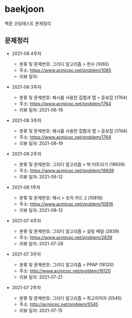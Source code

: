 # baekjoon

백준 코딩테스트 문제정리

## 문제정리
-   2021-08 4주차
    -   분류 및 문제번호: 그리디 알고리즘 > 한수 (1065)
    -   주소: https://www.acmicpc.net/problem/1065
    -   리뷰 일자: 

-   2021-08 3주차
    -   분류 및 문제번호: 해시를 사용한 집합과 맵 > 듣보잡 (1764)
    -   주소: https://www.acmicpc.net/problem/1764
    -   리뷰 일자: 2021-08-19

-   2021-08 3주차
    -   분류 및 문제번호: 해시를 사용한 집합과 맵 > 듣보잡 (1764)
    -   주소: https://www.acmicpc.net/problem/1764
    -   리뷰 일자: 2021-08-19

-   2021-08 2주차
    -   분류 및 문제번호: 그리디 알고리즘 > 박 터트리기 (19939)
    -   주소: https://www.acmicpc.net/problem/19939
    -   리뷰 일자: 2021-08-12

-   2021-08 1주차
    -   분류 및 문제번호: 해시 > 숫자 카드 2 (10816)
    -   주소: https://www.acmicpc.net/problem/10816
    -   리뷰 일자: 2021-08-12

-   2021-07 4주차
    -   분류 및 문제번호: 그리디 알고리즘 > 설탕 배달 (2839)
    -   주소: https://www.acmicpc.net/problem/2839
    -   리뷰 일자: 2021-07-28

-   2021-07 3주차
    -   분류 및 문제번호: 그리디 알고리즘 > PPAP (16120)
    -   주소: http://www.acmicpc.net/problem/16120
    -   리뷰 일자: 2021-07-21

-   2021-07 2주차
    -   분류 및 문제번호: 그리디 알고리즘 > 최고의피자 (5545)
    -   주소: http://acmicpc.net/problem/5545
    -   리뷰 일자: 2021-07-15

